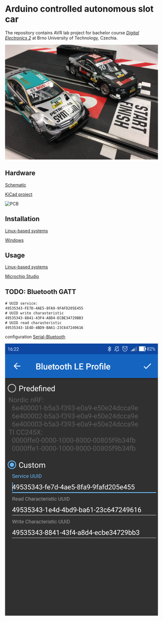 # Arduino controlled autonomous slot car

The repository contains AVR lab project for bachelor course [*Digital Electronics 2*](https://www.vut.cz/en/students/courses/detail/242365) at Brno University of Technology, Czechia.

![foto real](foto-slotcar.jpg)

## Hardware

[Schematic](docs/arcar.pdf)

[KiCad project](docs/hw)

![PCB](foto-pcb-top.png)

## Installation

[Linux-based systems](install/README_linux.md)

[Windows](install/README.md)

## Usage

[Linux-based systems](firmware/README_linux.md)

[Microchip Studio](firmware/README.md)

## TODO: Bluetooth GATT

```shell
# UUID service:  
49535343-FE7D-4AE5-8FA9-9FAFD205E455  
# UUID write charasteristic
49535343-8841-43F4-A8D4-ECBE34729BB3  
# UUID read charasteristic
49535343-1E4D-4BD9-BA61-23C647249616  
```

configuration [Serial-Bluetooth](https://play.google.com/store/apps/details?id=de.kai_morich.serial_bluetooth_terminal&hl=cs)  

![demo](serial-bluetooth.png)
